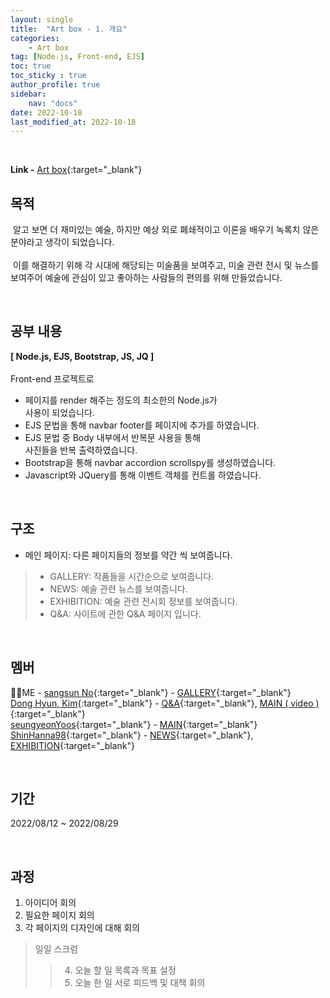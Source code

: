```yaml
---
layout: single
title:  "Art box - 1. 개요"
categories: 
    - Art box
tag: [Node.js, Front-end, EJS]
toc: true
toc_sticky : true
author_profile: true
sidebar:
    nav: "docs"
date: 2022-10-18
last_modified_at: 2022-10-18
---
```


<br/>

**Link -** [Art box](http://118.67.142.110:8000/ "Art box"){:target="_blank"}  

## 목적
&nbsp;알고 보면 더 재미있는 예술, 하지만 예상 외로 폐쇄적이고 이론을 배우기 녹록치 않은 분야라고 생각이 되었습니다.  
<br/>
&nbsp;이를 해결하기 위해 각 시대에 해당되는 미술품을 보여주고, 미술 관련 전시 및 뉴스를 보여주어 예술에 관심이 있고 좋아하는 사람들의 편의를 위해 만들었습니다.

<br/>

## 공부 내용
**[ Node.js, EJS, Bootstrap, JS, JQ ]**  
<br/>
Front-end 프로젝트로  
- 페이지를 render 해주는 정도의 최소한의 Node.js가 <br/> 사용이 되었습니다.
- EJS 문법을 통해 navbar footer를 페이지에 추가를 하였습니다.
- EJS 문법 중 Body 내부에서 반복문 사용을 통해 <br/> 사진들을 반복 출력하였습니다.
- Bootstrap을 통해 navbar accordion scrollspy를 생성하였습니다.
- Javascript와  JQuery를 통해 이벤트 객체를 컨트롤 하였습니다.


<br/>

## 구조
- 메인 페이지:  다른 페이지들의 정보를 약간 씩 보여줍니다.
> - GALLERY: 작품들을 시간순으로 보여줍니다.
> - NEWS: 예술 관련 뉴스를 보여줍니다.
> - EXHIBITION: 예술 관련 전시회 정보를 보여줍니다.
> - Q&A: 사이트에 관한 Q&A 페이지 입니다.  

<br/>

## 멤버
🙋‍♂️ME - [sangsun No](https://github.com/sangsunNo "sangsun No"){:target="_blank"} - [GALLERY](http://118.67.142.110:8000/show_data "GALLERY"){:target="_blank"}  
[Dong Hyun, Kim](https://github.com/GarlicScent "Dong Hyun, Kim"){:target="_blank"} - [Q&A](http://118.67.142.110:8000/inquery "Q&A"){:target="_blank"}, [MAIN ( video )](http://118.67.142.110:8000/ "MAIN ( video )"){:target="_blank"}    
[seungyeonYoos](https://github.com/seungyeonYoos "seungyeonYoos"){:target="_blank"}  - [MAIN](http://118.67.142.110:8000/ "MAIN "){:target="_blank"}     
[ShinHanna98](https://github.com/ShinHanna98 "ShinHanna98"){:target="_blank"} - [NEWS](http://118.67.142.110:8000/news_page "NEWS"){:target="_blank"}, [EXHIBITION](http://118.67.142.110:8000/exhibition "EXHIBITION"){:target="_blank"}  

<br/>

## 기간
2022/08/12 ~ 2022/08/29

<br/>

## 과정
1. 아이디어 회의
2. 필요한 페이지 회의
3. 각 페이지의 디자인에 대해 회의
>일일 스크럼
>>4. 오늘 할 일 목록과 목표 설정
>>5. 오늘 한 일 서로 피드백 및 대책 회의 
